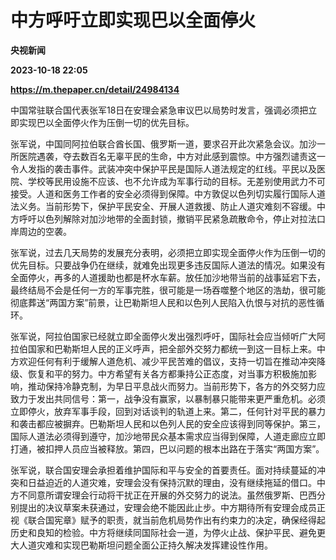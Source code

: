 # 中方呼吁立即实现巴以全面停火
**央视新闻**

**2023-10-18 22:05**

**https://m.thepaper.cn/detail/24984134**

中国常驻联合国代表张军18日在安理会紧急审议巴以局势时发言，强调必须把立即实现巴以全面停火作为压倒一切的优先目标。

张军说，中国同阿拉伯联合酋长国、俄罗斯一道，要求召开此次紧急会议。加沙一所医院遇袭，夺去数百名无辜平民的生命，中方对此感到震惊。中方强烈谴责这一令人发指的袭击事件。武装冲突中保护平民是国际人道法规定的红线。平民以及医院、学校等民用设施不应该、也不允许成为军事行动的目标。无差别使用武力不可接受。人道和医务工作者的安全必须得到保障。中方敦促以色列切实履行国际人道法义务。当前形势下，保护平民安全、开展人道救援、防止人道灾难刻不容缓。中方呼吁以色列解除对加沙地带的全面封锁，撤销平民紧急疏散命令，停止对拉法口岸周边的空袭。

张军说，过去几天局势的发展充分表明，必须把立即实现全面停火作为压倒一切的优先目标。只要战争仍在继续，就难免出现更多违反国际人道法的情况。如果没有全面停火，再多的人道援助也都是杯水车薪。放任加沙地带当前的战事延宕下去，最终结局不会是任何一方的军事完胜，很可能是一场吞噬整个地区的浩劫，很可能彻底葬送“两国方案”前景，让巴勒斯坦人民和以色列人民陷入仇恨与对抗的恶性循环。

张军说，阿拉伯国家已经就立即全面停火发出强烈呼吁，国际社会应当倾听广大阿拉伯国家和巴勒斯坦人民的正义呼声，把全部外交努力都统一到这一目标上来。中方欢迎任何有利于缓解人道危机、减少平民苦难的倡议，支持一切旨在推动冲突降级、恢复和平的努力。中方希望有关各方都秉持公正态度，对当事方积极施加影响，推动保持冷静克制，为早日平息战火而努力。当前形势下，各方的外交努力应致力于发出共同信号：第一，战争没有赢家，以暴制暴只能带来更严重危机。必须立即停火，放弃军事手段，回到对话谈判的轨道上来。第二，任何针对平民的暴力和袭击都应被摒弃。巴勒斯坦人民和以色列人民的安全应该得到同等保护。第三，国际人道法必须得到遵守，加沙地带民众基本需求应当得到保障，人道走廊应立即打通，被扣押人员应当被释放。第四，巴以问题的根本出路在于落实“两国方案”。

张军说，联合国安理会承担着维护国际和平与安全的首要责任。面对持续蔓延的冲突和日益迫近的人道灾难，安理会没有保持沉默的理由，没有继续拖延的借口。中方不同意所谓安理会行动将干扰正在开展的外交努力的说法。虽然俄罗斯、巴西分别提出的决议草案未获通过，安理会绝不能因此止步。中方期待所有安理会成员正视《联合国宪章》赋予的职责，就当前危机局势作出有约束力的决定，确保经得起历史和良知的检验。中方将继续同国际社会一道，为停火止战、保护平民、避免更大人道灾难和实现巴勒斯坦问题全面公正持久解决发挥建设性作用。
